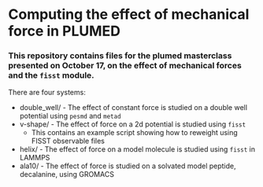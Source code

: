 # Computing the effect of mechanical force in PLUMED

### This repository contains files for the plumed masterclass presented on October 17, on the effect of mechanical forces and the `fisst` module.

There are four systems:

- double_well/ - The effect of constant force is studied on a double well potential using `pesmd` and `metad`
- v-shape/ - The effect of force on a 2d potential is studied using `fisst`
  - This contains an example script showing how to reweight using FISST observable files
- helix/ - The effect of force on a model molecule is studied using `fisst` in LAMMPS
- ala10/ - The effect of force is studied on a solvated model peptide, decalanine, using GROMACS
